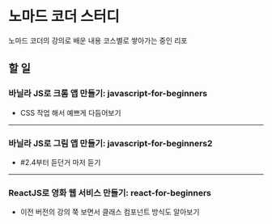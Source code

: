 # 노마드 코더 스터디
노마드 코더의 강의로 배운 내용 코스별로 쌓아가는 중인 리포

## 할 일
### 바닐라 JS로 크롬 앱 만들기: javascript-for-beginners
* CSS 작업 해서 예쁘게 다듬어보기
---
### 바닐라 JS로 그림 앱 만들기: javascript-for-beginners2
* #2.4부터 듣던거 마저 듣기
---
### ReactJS로 영화 웹 서비스 만들기: react-for-beginners
* 이전 버전의 강의 쭉 보면서 클래스 컴포넌트 방식도 알아보기